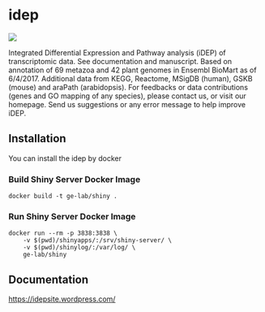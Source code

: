 # idep

[![](https://www.r-pkg.org/badges/version/plumber)](https://www.r-pkg.org/pkg/plumber)

Integrated Differential Expression and Pathway analysis (iDEP) of transcriptomic data. See documentation and manuscript. Based on annotation of 69 metazoa and 42 plant genomes in Ensembl BioMart as of 6/4/2017. Additional data from KEGG, Reactome, MSigDB (human), GSKB (mouse) and araPath (arabidopsis). For feedbacks or data contributions (genes and GO mapping of any species), please contact us, or visit our homepage. Send us suggestions or any error message to help improve iDEP.



## Installation

You can install the idep by docker

### Build Shiny Server Docker Image

```
docker build -t ge-lab/shiny .
```


### Run Shiny Server Docker Image

```
docker run --rm -p 3838:3838 \
    -v $(pwd)/shinyapps/:/srv/shiny-server/ \
    -v $(pwd)/shinylog/:/var/log/ \
    ge-lab/shiny
```

## Documentation
https://idepsite.wordpress.com/
